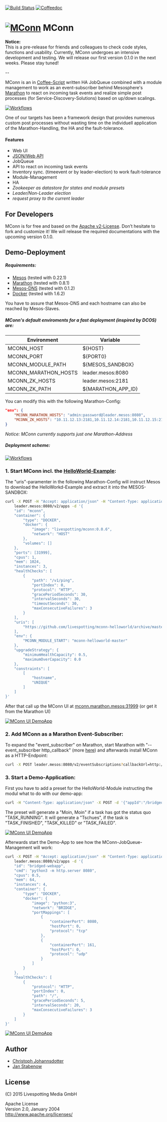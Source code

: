 [![Build Status](https://travis-ci.org/livespotting/mconn.svg?branch=master)](https://travis-ci.org/livespotting/mconn) [![Coffeedoc](docs/img/coffeedoc.png)](http://coffeedoc.info/github/livespotting/mconn/master/)  


# [![MConn](docs/img/mconn_logo_small.png)](https://github.com/datarhei/mconn) MConn

**Notice:**  
This is a pre-release for friends and colleagues to check code styles, functions and usability. Currently, MConn undergoes an intensive development and testing. We will release our first version 0.1.0 in the next weeks. Please stay tuned!

--

MConn is an in [Coffee-Script](http://coffeescript.org) written HA JobQueue combined with a module management to work as an event-subscriber behind Mesosphere's [Marathon](https://github.com/mesosphere/marathon) to react on incoming task events and realize simple post processes (for Service-Discovery-Solutions) based on up/down scalings.

[![Workflows](docs/img/mconn_example.png)](https://github.com/livespotting/mconn)

One of our targets has been a framework design that provides numerous custom post processes without wasting time on the individuell application of the Marathon-Handling, the HA and the fault-tolerance.

#### Features

* Web UI
* [JSON/Web API](docs/webapi.md)
* JobQueue 
 * API to react on incoming task events
 * Inventory sync. (timeevent or by leader-election) to work fault-tolerance
* Module-Management
* HA
 * *Zookeeper as datastore for states and module presets*
 * *Leader/Non-Leader election*
 * *request proxy to the current leader*

## For Developers

MConn is for free and based on the [Apache v2-License](LICENSE). Don’t hesitate to fork and customize it! We will release the required documentations with the upcoming version 0.1.0.

## Demo-Deployment

##### Requirements:

* [Mesos](http://mesos.apache.org) (tested with 0.22.1)
* [Marathon](https://github.com/mesosphere/marathon) (tested with 0.8.1)
* [Mesos-DNS](https://github.com/mesosphere/mesos-dns) (tested with 0.1.2)
* [Docker](http://docker.com) (tested with 1.6.2)

You have to assure that Mesos-DNS and each hostname can also be reached by Mesos-Slaves.

##### MConn's default enviroments for a fast deployment (inspired by DCOS) are:

| Environment | Variable |
|------------|-----------|
| MCONN_HOST | ${HOST} |
| MCONN_PORT | ${PORT0} |
| MCONN_MODULE_PATH | ${MESOS_SANDBOX} |
| MCONN_MARATHON_HOSTS | leader.mesos:8080 |
| MCONN_ZK_HOSTS | leader.mesos:2181 |
| MCONN_ZK_PATH | ${MARATHON_APP_ID} |

You can modify this with the following Marathon-Config:

```json
"env": {
    "MCONN_MARATHON_HOSTS": "admin:password@leader.mesos:8080",
    "MCONN_ZK_HOSTS": "10.11.12.13:2181,10.11.12.14:2181,10.11.12.15:2181"
}
```
*Notice: MConn currently supports just one Marathon-Address*

##### Deployment scheme:

[![Workflows](docs/img/readme-deployment.png)](https://github.com/datarhei/mconn)

### 1. Start MConn incl. the [HelloWorld-Example](https://github.com/livespotting/mconn-helloworld):

The "uris"-paramenter in the following Marathon-Config will instruct Mesos to download the HelloWorkd-Example and extract it into the MESOS-SANDBOX:
 
```sh
curl -X POST -H "Accept: application/json" -H "Content-Type: application/json" \
    leader.mesos:8080/v2/apps -d '{
    "id": "mconn",
    "container": {
        "type": "DOCKER",
        "docker": {
            "image": "livespotting/mconn:0.0.6",
            "network": "HOST"
        },
        "volumes": []
    },
    "ports": [31999],
    "cpus": 1,
    "mem": 1024,
    "instances": 3,
    "healthChecks": [
        {
            "path": "/v1/ping",
            "portIndex": 0,
            "protocol": "HTTP",
            "gracePeriodSeconds": 30,
            "intervalSeconds": 30,
            "timeoutSeconds": 30,
            "maxConsecutiveFailures": 3
        }
    ],
    "uris": [
        "https://github.com/livespotting/mconn-helloworld/archive/master.zip"
    ],
    "env": {
        "MCONN_MODULE_START": "mconn-helloworld-master"
    },
    "upgradeStrategy": {
        "minimumHealthCapacity": 0.5,
        "maximumOverCapacity": 0.0
    },
    "constraints": [
        [
            "hostname",
            "UNIQUE"
        ]
    ]
}'
```

After that call up the MConn UI at [mconn.marathon.mesos:31999](http://mconn.marathon.mesos:31999) (or get it from the Marathon UI)

[![MConn UI DemoApp](docs/img/readme-ui-1.png)](https://github.com/livespotting/mconn)

### 2. Add MConn as a Marathon Event-Subscriber:

To expand the "event_subscriber" on Marathon, start Marathon with "--event_subscriber http_callback" (more [here](https://mesosphere.github.io/marathon/docs/command-line-flags.html)) and afterwards install MConn as a HTTP-Endpoint:

```sh
curl -X POST leader.mesos:8080/v2/eventSubscriptions?callbackUrl=http://mconn.marathon.mesos:31999/jobqueue
```
### 3. Start a Demo-Application:

First you have to add a preset for the HelloWorld-Module instructing the modul what to do with our demo-app:

```sh
curl -H "Content-Type: application/json" -X POST -d '{"appId":"/bridged-webapp","moduleName":"HelloWorld","status":"enabled","options":{"actions":{"add":"Moin, Moin","remove":"Tschues"}}}' http://mconn.marathon.mesos:31999/v1/module/preset
```
The preset will generate a "Moin, Moin" if a task has got the status quo "TASK_RUNNING". It will generate a "Tschues", if the task is "TASK_FINISHED", "TASK_KILLED" or "TASK_FAILED".

[![MConn UI DemoApp](docs/img/readme-ui-2.png)](https://github.com/datarhei/mconn)

Afterwards start the Demo-App to see how the MConn-JobQueue-Management will work:

```sh
curl -X POST -H "Accept: application/json" -H "Content-Type: application/json" \
    leader.mesos:8080/v2/apps -d '{
    "id": "bridged-webapp",
    "cmd": "python3 -m http.server 8080",
    "cpus": 0.5,
    "mem": 64,
    "instances": 4,
    "container": {
        "type": "DOCKER",
        "docker": {
            "image": "python:3",
            "network": "BRIDGE",
            "portMappings": [
                {
                    "containerPort": 8080,
                    "hostPort": 0,
                    "protocol": "tcp"
                },
                {
                    "containerPort": 161,
                    "hostPort": 0,
                    "protocol": "udp"
                }
            ]
        }
    },
    "healthChecks": [
        {
            "protocol": "HTTP",
            "portIndex": 0,
            "path": "/",
            "gracePeriodSeconds": 5,
            "intervalSeconds": 20,
            "maxConsecutiveFailures": 3
        }
    ]
}'
```
[![MConn UI DemoApp](docs/img/readme-ui-3.png)](https://github.com/datarhei/mconn)

## Author

* [Christoph Johannsdotter](https://github.com/christophjohannsdotter)
* [Jan Stabenow](https://github.com/jstabenow)

## License

(C) 2015 Livespotting Media GmbH  

Apache License  
Version 2.0, January 2004  
http://www.apache.org/licenses/  
